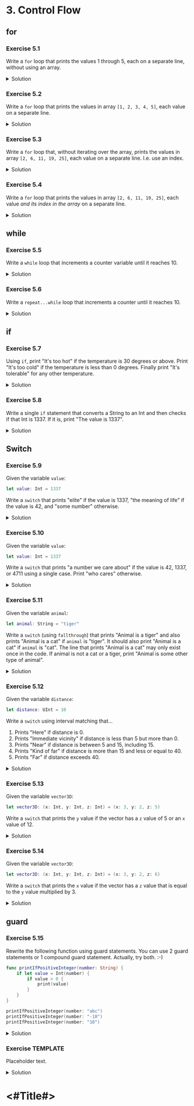 # 3. Control Flow

## for

### Exercise 5.1

Write a `for` loop that prints the values 1 through 5, each on a separate line, without using an array.

<details>
<summary>Solution</summary>
    
```Swift
for index in 1...5 {
    print(index))
}
```
</details>

### Exercise 5.2

Write a `for` loop that prints the values in array `[1, 2, 3, 4, 5]`, each value on a separate line.

<details>
<summary>Solution</summary>

```Swift
for value in [1, 2, 3, 4, 5] {
    print(value)
}
```
</details>

### Exercise 5.3

Write a `for` loop that, without iterating over the array, prints the values in array `[2, 6, 11, 19, 25]`, each value on a separate line. I.e. use an index.

<details>
<summary>Solution</summary>

```Swift
let values = [2, 6, 11, 19, 25]
for index in 0..<values.count {
    let value = values[index]
    print(value)
}
```
</details>

### Exercise 5.4

Write a `for` loop that prints the values in array `[2, 6, 11, 19, 25]`, each value *and its index in the array* on a separate line.

<details>
<summary>Solution</summary>

```Swift
let values = [2, 6, 11, 19, 25]
for (index, value) in values.enumerated() {
    print("\(index) -> \(value)")
}
```
</details>

## while

### Exercise 5.5

Write a `while` loop that increments a counter variable until it reaches 10.

<details>
<summary>Solution</summary>

```Swift
var counter = 0
while counter < 10 {
    counter += 1
}
```
</details>

### Exercise 5.6

Write a `repeat...while` loop that increments a counter until it reaches 10.

<details>
<summary>Solution</summary>

```Swift
var counter = 0
repeat {
    counter += 1
} while counter < 10
```
</details>

## if

### Exercise 5.7

Using `if`, print "It's too hot" if the temperature is 30 degrees or above. Print "It's too cold" if the temperature is less than 0 degrees. Finally print "It's tolerable" for any other temperature.

<details>
<summary>Solution</summary>

```Swift
let temperature = 13
if temperature >= 30 {
    print("It's too hot.")
} else if temperature < 0 {
    print("It's too cold.")
} else {
    print("It's tolerable.")
}
```
</details>

### Exercise 5.8

Write a single `if` statement that converts a String to an Int and then checks if that Int is 1337. If it is, print "The value is 1337".

<details>
<summary>Solution</summary>

```Swift
let myString = "1337"
if let value = Int(myString), value == 1337 {
    print("The value is 1337")
}
```
</details>

## Switch

### Exercise 5.9

Given the variable `value`:

```Swift
let value: Int = 1337
```

Write a `switch` that prints "elite" if the value is 1337, "the meaning of life" if the value is 42, and "some number" otherwise.

<details>
<summary>Solution</summary>

```Swift
let value: Int = 1337

switch value {
case 1337:
    print("elite")
case 42:
    print("the meaning of life")
default:
    print("some number")
}
```
</details>

### Exercise 5.10

Given the variable `value`:

```Swift
let value: Int = 1337
```

Write a `switch` that prints "a number we care about" if the value is 42, 1337, or 4711 using a single case. Print "who cares" otherwise.

<details>
<summary>Solution</summary>

```Swift
let value: Int = 1337

switch value {
case 42, 1337, 4711:
    print("a number we care about")
default:
    print("who cares")
}
```
</details>

### Exercise 5.11

Given the variable `animal`:

```Swift
let animal: String = "tiger"
```

Write a `switch` (using `fallthrough`) that prints "Animal is a tiger" and also prints "Animal is a cat" if `animal` is "tiger". It should also print "Animal is a cat" if `animal` is "cat". The line that prints "Animal is a cat" may only exist once in the code. If animal is not a cat or a tiger, print "Animal is some other type of animal".

<details>
<summary>Solution</summary>

```Swift
let animal: String = "tiger"

switch animal {
    case "tiger":
        print("Animal is a tiger")
        fallthrough
    case "cat":
        print("Animal is a cat")
    default:
        print("Animal is some other type of animal")
}
```
</details>

### Exercise 5.12

Given the variable `distance`:

```Swift
let distance: UInt = 10
```

Write a `switch` using interval matching that...

  1. Prints "Here" if distance is 0.
  2. Prints "Immediate vicinity" if distance is less than 5 but more than 0.
  3. Prints "Near" if distance is between 5 and 15, including 15.
  4. Prints "Kind of far" if distance is more than 15 and less or equal to 40.
  5. Prints "Far" if distance exceeds 40.
  
<details>
<summary>Solution</summary>

```Swift
let distance: UInt = 10

switch distance {
case 0:
    print("Here")
case 1..<5:
    print("Immediate vicinity")
case 5...15:
    print("Near")
case 16...40:
    print("Kind of far")
default:
    print("Far")
}
```
</details>

### Exercise 5.13

Given the variable `vector3D`:

```Swift
let vector3D: (x: Int, y: Int, z: Int) = (x: 3, y: 2, z: 5)
```

Write a `switch` that prints the `y` value if the vector has a `z` value of 5 or an `x` value of 12.

<details>
<summary>Solution</summary>

```Swift
let vector3D: (x: Int, y: Int, z: Int) = (x: 3, y: 2, z: 5)

switch vector3D {
case (_, let y, 5), (12, let y, _):
    print("y: \(y)")
default:
    break
}
```
</details>

### Exercise 5.14

Given the variable `vector3D`:

```Swift
let vector3D: (x: Int, y: Int, z: Int) = (x: 3, y: 2, z: 6)
```

Write a `switch` that prints the `x` value if the vector has a `z` value that is equal to the `y` value multiplied by 3.

<details>
<summary>Solution</summary>

```Swift
let vector3D: (x: Int, y: Int, z: Int) = (x: 3, y: 2, z: 6)

switch vector3D {
case let (x, y, z) where z == y * 3:
    print("x: \(x)")
default:
    break
}
```
</details>

## guard

### Exercise 5.15

Rewrite the following function using guard statements. You can use 2 guard statements or 1 compound guard statement. Actually, try both. :-)

```Swift
func printIfPositiveInteger(number: String) {
    if let value = Int(number) {
        if value > 0 {
            print(value)
        }
    }
}

printIfPositiveInteger(number: "abc")
printIfPositiveInteger(number: "-10")
printIfPositiveInteger(number: "10")
```


<details>
<summary>Solution</summary>

```Swift
// ----- With 2 guards -----

func printIfPositiveInteger2(number: String) {
    guard let value = Int(number) else { return }
    guard value > 0 else { return }
    
    print(value)
}

printIfPositiveInteger2(number: "abc")
printIfPositiveInteger2(number: "-10")
printIfPositiveInteger2(number: "20")

// ------- With compound guard --------

func printIfPositiveInteger3(number: String) {
    guard let value = Int(number), value > 0 else { return }
    
    print(value)
}
```
</details>


### Exercise TEMPLATE

Placeholder text.

<details>
<summary>Solution</summary>

```Swift

```
</details>

#  <#Title#>

